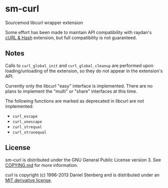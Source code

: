 sm-curl
=======
Sourcemod libcurl wrapper extension

Some effort has been made to maintain API compatibility with raydan's [cURL & Hash](https://forums.alliedmods.net/showthread.php?t=152216) extension, but full compatibility is not guaranteed.

Notes
-----
Calls to `curl_global_init` and `curl_global_cleanup` are performed upon loading/unloading of the extension, so they do not appear in the extension's API.

Currently only the libcurl "easy" interface is implemented.
There are no plans to implement the "multi" or "share" interfaces at this time.

The following functions are marked as deprecated in libcurl are not implemented:
* `curl_escape`
* `curl_unescape`
* `curl_strequal`
* `curl_strunequal`

License
-------
sm-curl is distributed under the GNU General Public License version 3.
See [COPYING.md](https://github.com/pmrowla/sm-curl/blob/master/COPYING.md) for more information.

curl is copyright (c) 1996-2013 Daniel Stenberg and is distributed under an [MIT derivative license](http://curl.haxx.se/docs/copyright.html).

